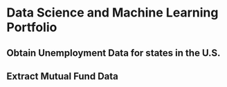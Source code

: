 # Data Science and Machine Learning Portfolio

## Obtain Unemployment Data for states in the U.S.

## Extract Mutual Fund Data
